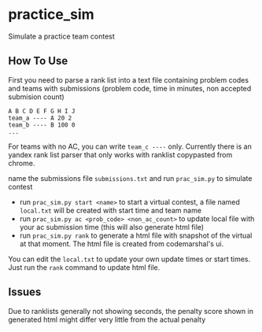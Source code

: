 # practice_sim
Simulate a practice team contest

## How To Use
First you need to parse a rank list into a text file containing problem codes and teams with submissions (problem code, time in minutes, non accepted submision count)

    A B C D E F G H I J
    team_a ---- A 20 2
    team_b ---- B 100 0
    ...

For teams with no AC, you can write `team_c ----` only. Currently there is an yandex rank list parser that only works with ranklist copypasted from chrome.

name the submissions file `submissions.txt` and run `prac_sim.py` to simulate contest

- run `prac_sim.py start <name>` to start a virtual contest, a file named `local.txt` will be created with start time and team name
- run `prac_sim.py ac <prob_code> <non_ac_count>` to update local file with your ac submission time (this will also generate html file)
- run `prac_sim.py rank` to generate a html file with snapshot of the virtual at that moment. The html file is created from codemarshal's ui.

You can edit the `local.txt` to update your own update times or start times. Just run the `rank` command to update html file.

## Issues
Due to ranklists generally not showing seconds, the penalty score shown in generated html might differ very little from the actual penalty